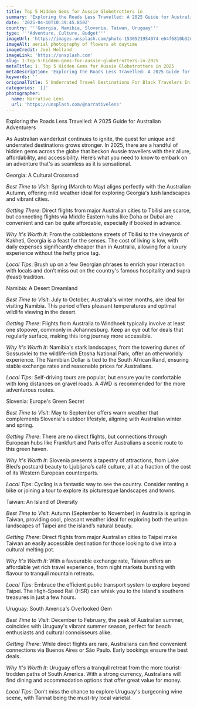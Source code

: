 ```yaml
---
title: Top 5 Hidden Gems for Aussie Globetrotters in
summary: 'Exploring the Roads Less Travelled: A 2025 Guide for Australian Adventurers...'
date: '2025-04-10T10:39:45.850Z'
country: '''Georgia, Namibia, Slovenia, Taiwan, Uruguay'''
type: '''Adventure, Culture, Budget'''
imageUrl: 'https://images.unsplash.com/photo-1530521954074-e64f6810b32d'
imageAlt: aerial photography of flowers at daytime
imageCredit: Joel Holland
imageLink: 'https://unsplash.com'
slug: 1-top-5-hidden-gems-for-aussie-globetrotters-in-2025
metaTitle: 1. Top 5 Hidden Gems for Aussie Globetrotters in 2025
metaDescription: 'Exploring the Roads Less Travelled: A 2025 Guide for Australian Adventurers...'
keywords: ''
originalTitle: 5 Underrated Travel Destinations For Black Travelers In 2025 - Travel Noire
categories: '[]'
photographer:
  name: Narrative Lens
  url: 'https://unsplash.com/@narrativelens'
---
```







Exploring the Roads Less Travelled: A 2025 Guide for Australian Adventurers

As Australian wanderlust continues to ignite, the quest for unique and underrated destinations grows stronger. In 2025, there are a handful of hidden gems across the globe that beckon Aussie travellers with their allure, affordability, and accessibility. Here’s what you need to know to embark on an adventure that's as seamless as it is sensational.

Georgia: A Cultural Crossroad

*Best Time to Visit*: Spring (March to May) aligns perfectly with the Australian Autumn, offering mild weather ideal for exploring Georgia's lush landscapes and vibrant cities.

*Getting There*: Direct flights from major Australian cities to Tbilisi are scarce, but connecting flights via Middle Eastern hubs like Doha or Dubai are convenient and can be quite affordable, especially if booked in advance.

*Why It's Worth It*: From the cobblestone streets of Tbilisi to the vineyards of Kakheti, Georgia is a feast for the senses. The cost of living is low, with daily expenses significantly cheaper than in Australia, allowing for a luxury experience without the hefty price tag.

*Local Tips*: Brush up on a few Georgian phrases to enrich your interaction with locals and don’t miss out on the country's famous hospitality and supra (feast) tradition.

Namibia: A Desert Dreamland

*Best Time to Visit*: July to October, Australia's winter months, are ideal for visiting Namibia. This period offers pleasant temperatures and optimal wildlife viewing in the desert.

*Getting There*: Flights from Australia to Windhoek typically involve at least one stopover, commonly in Johannesburg. Keep an eye out for deals that regularly surface, making this long journey more accessible.

*Why It's Worth It*: Namibia's stark landscapes, from the towering dunes of Sossusvlei to the wildlife-rich Etosha National Park, offer an otherworldly experience. The Namibian Dollar is tied to the South African Rand, ensuring stable exchange rates and reasonable prices for Australians.

*Local Tips*: Self-driving tours are popular, but ensure you’re comfortable with long distances on gravel roads. A 4WD is recommended for the more adventurous routes.

Slovenia: Europe's Green Secret

*Best Time to Visit*: May to September offers warm weather that complements Slovenia's outdoor lifestyle, aligning with Australian winter and spring.

*Getting There*: There are no direct flights, but connections through European hubs like Frankfurt and Paris offer Australians a scenic route to this green haven.

*Why It's Worth It*: Slovenia presents a tapestry of attractions, from Lake Bled’s postcard beauty to Ljubljana’s café culture, all at a fraction of the cost of its Western European counterparts.

*Local Tips*: Cycling is a fantastic way to see the country. Consider renting a bike or joining a tour to explore its picturesque landscapes and towns.

Taiwan: An Island of Diversity

*Best Time to Visit*: Autumn (September to November) in Australia is spring in Taiwan, providing cool, pleasant weather ideal for exploring both the urban landscapes of Taipei and the island’s natural beauty.

*Getting There*: Direct flights from major Australian cities to Taipei make Taiwan an easily accessible destination for those looking to dive into a cultural melting pot.

*Why It's Worth It*: With a favourable exchange rate, Taiwan offers an affordable yet rich travel experience, from night markets bursting with flavour to tranquil mountain retreats.

*Local Tips*: Embrace the efficient public transport system to explore beyond Taipei. The High-Speed Rail (HSR) can whisk you to the island's southern treasures in just a few hours.

Uruguay: South America's Overlooked Gem

*Best Time to Visit*: December to February, the peak of Australian summer, coincides with Uruguay's vibrant summer season, perfect for beach enthusiasts and cultural connoisseurs alike.

*Getting There*: While direct flights are rare, Australians can find convenient connections via Buenos Aires or São Paulo. Early bookings ensure the best deals.

*Why It's Worth It*: Uruguay offers a tranquil retreat from the more tourist-trodden paths of South America. With a strong currency, Australians will find dining and accommodation options that offer great value for money.

*Local Tips*: Don't miss the chance to explore Uruguay's burgeoning wine scene, with Tannat being the must-try local varietal.
